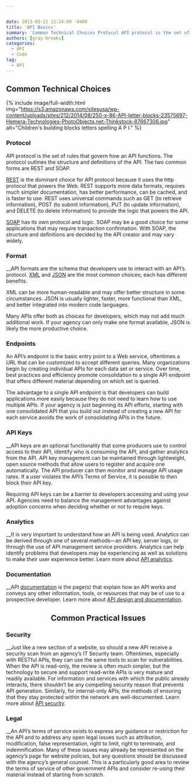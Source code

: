 ```yaml
---


date: 2013-03-12 12:24:59 -0400
title: 'API Basics'
summary: 'Common Technical Choices Protocol API protocol is the set of rules that govern how an API functions. The protocol outlines the structure and definitions of the API. The two common forms are REST and SOAP. REST&nbsp;is the dominant choice for API protocol because it uses the http protocol that powers the Web. REST supports more'
authors: [gray-brooks]
categories:
  - API
  - Code
tag:
  - API
---
```


## Common Technical Choices 
{% include image/full-width.html img="https://s3.amazonaws.com/sitesusa/wp-content/uploads/sites/212/2014/08/250-x-86-API-letter-blocks-23575697-Hemera-Technologies-PhotoObjects.net-Thinkstock-87667306.jpg" alt="Children's building blocks letters spelling A P I." %} 

### Protocol

API protocol is the set of rules that govern how an API functions. The protocol outlines the structure and definitions of the API. The two common forms are REST and SOAP.

[REST](http://en.wikipedia.org/wiki/Representational_state_transfer) is the dominant choice for API protocol because it uses the http protocol that powers the Web. REST supports more data formats, requires much simpler documentation, has better performance, can be cached, and is faster to use. REST uses universal commands such as GET (to retrieve information), POST (to submit information), PUT (to update information), and DELETE (to delete information) to provide the logic that powers the API.

[SOAP](http://en.wikipedia.org/wiki/SOAP) has its own protocol and logic. SOAP may be a good choice for some applications that may require transaction confirmation. With SOAP, the structure and definitions are decided by the API creator and may vary widely.

### Format

_​_API formats are the schema that developers use to interact with an API&#8217;s protocol. [XML](http://en.wikipedia.org/wiki/XML) and [JSON](http://en.wikipedia.org/wiki/JSON) are the most common choices; each has different benefits.

XML can be more human-readable and may offer better structure in some circumstances. JSON is usually lighter, faster, more functional than XML, and better integrated into modern code languages.

Many APIs offer both as choices for developers, which may not add much additional work. If your agency can only make one format available, JSON is likely the more productive choice.

### Endpoints

An API’s  endpoint is the basic entry point to a Web service, oftentimes a URL that can be customized to accept different queries. Many organizations begin by creating individual APIs for each data set or service. Over time, best practices and efficiency promote consolidation to a single API endpoint that offers different material depending on which set is queried.

The advantage to a single API endpoint is that developers can build applications more easily because they do not need to learn how to use multiple APIs. If your agency is just beginning its API efforts, starting with one consolidated API that you build out instead of creating a new API for each service avoids the work of consolidating APIs in the future.

### API Keys

_​_API keys are an optional functionality that some producers use to control access to their API, identify who is consuming the API, and gather analytics from the API. API key management can be maintained through lightweight, open source methods that allow users to register and acquire one automatically. The API producer can then monitor and manage API usage rates. If a user violates the API’s  Terms of Service, it is possible to then block their API key.

Requiring API keys can be a barrier to developers accessing and using your API. Agencies need to balance the management advantages against adoption concerns when deciding whether or not to require keys.

### Analytics

_​_It is very important to understand how an API is being used. Analytics can be derived through one of several methods—an API key, server logs, or through the use of API management service providers. Analytics can help identify problems that developers may be experiencing as well as solutions to make their user experience better. Learn more about [API analytics](https://digitalgov.sites.usa.gov/2013/03/12/api-analytics/ "API Analytics").

### Documentation

_​_API [documentation](https://digitalgov.sites.usa.gov/2013/03/12/api-design-and-documentation/ "API Design and Documentation") is the page(s) that explain how an API works and conveys any other information, tools, or resources that may be of use to a prospective developer. Learn more about [API design and documentation](https://digitalgov.sites.usa.gov/2013/03/12/api-design-and-documentation/ "API Design and Documentation").

<h2 style="text-align: center">
  Common Practical Issues
</h2>

### Security

_​_Just like a new section of a website, so should a new API receive a security scan from an agency’s  IT Security team. Oftentimes, especially with RESTful APIs, they can use the same tools to scan for vulnerabilities. When the API is read-only, the review is often much simpler, but the technology to secure and support read-write APIs is very mature and readily available. For information and services with which the public already interacts, there shouldn’t be any compelling security reason that prevents API generation. Similarly, for internal-only APIs, the methods of ensuring that they stay protected within the network are well-documented. Learn more about [API security](https://digitalgov.sites.usa.gov/2013/07/29/api-security/ "API Security").

### Legal

_​_An API&#8217;s terms of service exists to express any guidance or restriction for the API and to address any open legal issues such as attribution, modification, false representation, right to limit, right to terminate, and indemnification. Many of these issues may already be represented on the agency’s  page for website policies, but any questions should be discussed with the agency’s  general counsel. This is a particularly good area to review the terms of service of other government APIs and consider re-using their material instead of starting from scratch.